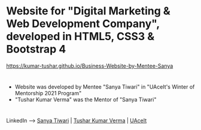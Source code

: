 # Website for "Digital Marketing & Web Development Company", developed in HTML5, CSS3 & Bootstrap 4
https://kumar-tushar.github.io/Business-Website-by-Mentee-Sanya
#
* Website was developed by Mentee "Sanya Tiwari" in "UAceIt's Winter of Mentorship 2021 Program"
* "Tushar Kumar Verma" was the Mentor of "Sanya Tiwari"
#

LinkedIn --> [Sanya Tiwari](https://www.linkedin.com/in/sanyatiwari001) | [Tushar Kumar Verma](https://www.linkedin.com/in/kumar-tushar) | [UAceIt](https://www.linkedin.com/company/uaceit-ace-at-your-own-pace)
